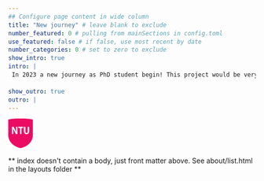 ```yaml
---
## Configure page content in wide column
title: "New journey" # leave blank to exclude
number_featured: 0 # pulling from mainSections in config.toml
use_featured: false # if false, use most recent by date
number_categories: 0 # set to zero to exclude
show_intro: true
intro: |
 In 2023 a new journey as PhD student begin! This project would be very important for conservation in my country as it will help the Mauritian Wildlife Foundation to assess the impact of their management on the species survival and findings could be used to inform conservation research and data management elsewhere too.

show_outro: true
outro: |
---
```

<!-- this is a subheadline -->

<img src="NTU.png" class="center-block" alt="ntu" style="width:10%;">

** index doesn't contain a body, just front matter above.
See about/list.html in the layouts folder **
